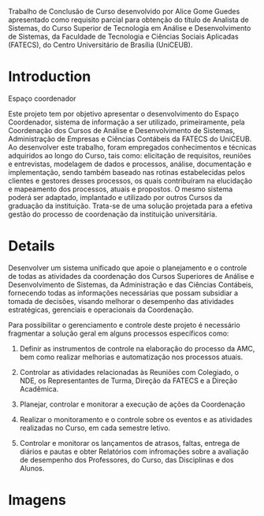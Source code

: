 Trabalho de Conclusão de Curso desenvolvido por Alice Gome Guedes apresentado como requisito parcial para obtenção do título de Analista de Sistemas, do Curso Superior de Tecnologia em Análise e Desenvolvimento de Sistemas, da Faculdade de Tecnologia e Ciências Sociais Aplicadas (FATECS), do Centro Universitário de Brasília (UniCEUB).

# Introduction #

Espaço coordenador

Este projeto tem por objetivo apresentar o desenvolvimento do Espaço Coordenador, sistema de informação a ser utilizado, primeiramente, pela Coordenação dos Cursos de Análise e Desenvolvimento de Sistemas, Administração de Empresas e Ciências Contábeis da FATECS do UniCEUB. Ao desenvolver este trabalho, foram empregados conhecimentos e técnicas adquiridos ao longo do Curso, tais como: elicitação de requisitos, reuniões e entrevistas, modelagem de dados e processos, análise, documentação e implementação, sendo também baseado nas rotinas estabelecidas pelos clientes e gestores desses processos, os quais contribuíram na elucidação e mapeamento dos processos, atuais e propostos. O mesmo sistema poderá ser adaptado, implantado e utilizado por outros Cursos da graduação da instituição. Trata-se de uma solução projetada para a efetiva gestão do processo de coordenação da instituição universitária.


# Details #

Desenvolver um sistema unificado que apoie o planejamento e o controle de todas as atividades da coordenação dos Cursos Superiores de Análise e Desenvolvimento de Sistemas, da Administração e das Ciências Contábeis, fornecendo todas as informações necessárias que possam subsidiar a tomada de decisões, visando melhorar o desempenho das atividades estratégicas, gerenciais e operacionais da Coordenação.

Para possibilitar o gerenciamento e controle deste projeto é necessário fragmentar a solução geral em alguns processos específicos como:

1.	Definir as instrumentos de controle na elaboração do processo da AMC, bem como realizar melhorias e automatização nos processos atuais.

2.	Controlar as atividades relacionadas às Reuniões com Colegiado, o NDE, os Representantes de Turma, Direção da FATECS e a Direção Acadêmica.

3.	Planejar, controlar e monitorar a execução de ações da Coordenação

4.	Realizar o monitoramento e o controle sobre os eventos e as atividades realizadas no Curso, em cada semestre letivo.

5.	Controlar e monitorar os lançamentos de atrasos, faltas, entrega de diários e pautas e obter Relatórios com  infromações sobre a avaliação de desempenho dos Professores, do Curso, das Disciplinas e dos Alunos.

# Imagens #

<img />